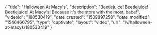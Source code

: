 {
    "title": "Halloween At Macy's",
    "description": "Beetlejuice! Beetlejuice! Beetlejuice! At Macy's! Because it's the store with the most, babe!",
    "videoid": "180530419",
    "date_created": "1539897258",
    "date_modified": "1546466795",
    "type": "captivate",
    "layout": "video",
    "url": "\/v\/halloween-at-macys\/180530419"
}